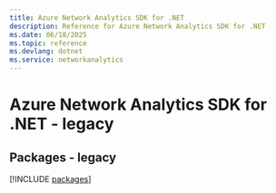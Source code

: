 ```yaml
---
title: Azure Network Analytics SDK for .NET
description: Reference for Azure Network Analytics SDK for .NET
ms.date: 06/18/2025
ms.topic: reference
ms.devlang: dotnet
ms.service: networkanalytics
---
```

# Azure Network Analytics SDK for .NET - legacy
## Packages - legacy
[!INCLUDE [packages](network-analytics-index.md)]